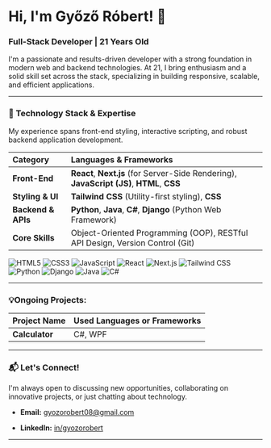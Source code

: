 # Hi, I'm Győző Róbert! 👋

### Full-Stack Developer | 21 Years Old

I'm a passionate and results-driven developer with a strong foundation in modern web and backend technologies. At 21, I bring enthusiasm and a solid skill set across the stack, specializing in building responsive, scalable, and efficient applications.

---

### 🚀 Technology Stack & Expertise

My experience spans front-end styling, interactive scripting, and robust backend application development.

| Category | Languages & Frameworks | 
| :--- | :--- | 
| **Front-End** | **React**, **Next.js** (for Server-Side Rendering), **JavaScript (JS)**, **HTML**, **CSS** | 
| **Styling & UI** | **Tailwind CSS** (Utility-first styling), **CSS** | 
| **Backend & APIs** | **Python**, **Java**, **C#**, **Django** (Python Web Framework) | 
| **Core Skills** | Object-Oriented Programming (OOP), RESTful API Design, Version Control (Git) | 

![HTML5](https://img.shields.io/badge/HTML5-E34F26?style=flat-square&logo=html5&logoColor=white)
![CSS3](https://img.shields.io/badge/CSS3-1572B6?style=flat-square&logo=css3&logoColor=white)
![JavaScript](https://img.shields.io/badge/JavaScript-F7DF1E?style=flat-square&logo=javascript&logoColor=black)
![React](https://img.shields.io/badge/React-61DAFB?style=flat-square&logo=react&logoColor=black)
![Next.js](https://img.shields.io/badge/Next.js-000000?style=flat-square&logo=next.js&logoColor=white)
![Tailwind CSS](https://img.shields.io/badge/Tailwind_CSS-06B6D4?style=flat-square&logo=tailwind-css&logoColor=white)
![Python](https://img.shields.io/badge/Python-3776AB?style=flat-square&logo=python&logoColor=white)
![Django](https://img.shields.io/badge/Django-092E20?style=flat-square&logo=django&logoColor=white)
![Java](https://img.shields.io/badge/Java-007396?style=flat-square&logo=java&logoColor=white)
![C#](https://img.shields.io/badge/C%23-239120?style=flat-square&logo=csharp&logoColor=white)

---

### 💡Ongoing Projects:

| Project Name | Used Languages or Frameworks | 
| :--- | :--- | 
| **Calculator** | C#, WPF | 

---

### 📬 Let's Connect!

I'm always open to discussing new opportunities, collaborating on innovative projects, or just chatting about technology.

* **Email:** gyozorobert08@gmail.com

* **LinkedIn:** [in/gyozorobert](https://www.linkedin.com/in/gyozorobert)

---
